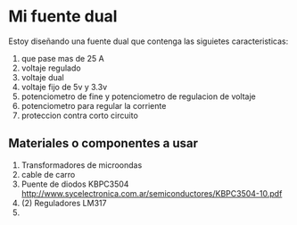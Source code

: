 # Mi fuente dual

Estoy diseñando una fuente dual que contenga las siguietes caracteristicas:

1. que pase mas de 25 A
2. voltaje regulado
3. voltaje dual
4. voltaje fijo de 5v y 3.3v
5. potenciometro de fine y potenciometro de regulacion de voltaje
6. potenciometro para regular la corriente
7. proteccion contra corto circuito



## Materiales o componentes a usar

1. Transformadores de microondas
2. cable de carro
3. Puente de diodos KBPC3504 http://www.sycelectronica.com.ar/semiconductores/KBPC3504-10.pdf
4. (2) Reguladores LM317
5.
